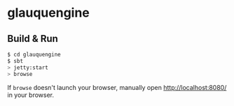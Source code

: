 # glauquengine #

## Build & Run ##

```sh
$ cd glauquengine
$ sbt
> jetty:start
> browse
```

If `browse` doesn't launch your browser, manually open [http://localhost:8080/](http://localhost:8080/) in your browser.
